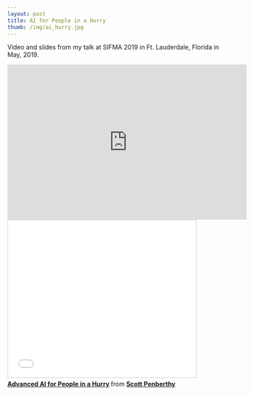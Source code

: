 ```yaml
---
layout: post
title: AI for People in a Hurry
thumb: /img/ai_hurry.jpg
---
```


Video and slides from my talk at SIFMA 2019 in Ft. Lauderdale, Florida in May, 2019.

<iframe width="540" height="350" src="https://www.youtube.com/embed/YY0xCkQ79O0" frameborder="0" allow="accelerometer; autoplay; encrypted-media; gyroscope; picture-in-picture" allowfullscreen></iframe>

<iframe src="//www.slideshare.net/slideshow/embed_code/key/fp41OrJq2s0ufn" width="425" height="355" frameborder="0" marginwidth="0" marginheight="0" scrolling="no" style="border:1px solid #CCC; border-width:1px; margin-bottom:5px; max-width: 100%;" allowfullscreen> </iframe> <div style="margin-bottom:5px"> <strong> <a href="//www.slideshare.net/scottpenberthy/advanced-ai-for-people-in-a-hurry" title="Advanced AI for People in a Hurry" target="_blank">Advanced AI for People in a Hurry</a> </strong> from <strong><a href="//www.slideshare.net/scottpenberthy" target="_blank">Scott Penberthy</a></strong> </div>
